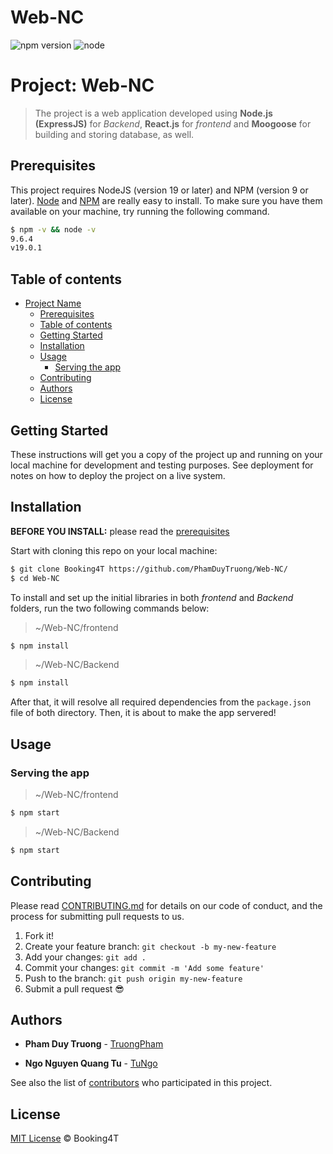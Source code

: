 # Web-NC
![npm version](https://img.shields.io/badge/npm-9.6.4-green)
![node](https://img.shields.io/badge/node-v19.0.1-blue)

# Project: Web-NC

> The project is a web application developed using **Node.js (ExpressJS)** for *Backend*, **React.js** for *frontend* and **Moogoose** for building and storing database, as well. 

## Prerequisites

This project requires NodeJS (version 19 or later) and NPM (version 9 or later).
[Node](http://nodejs.org/) and [NPM](https://npmjs.org/) are really easy to install.
To make sure you have them available on your machine,
try running the following command.

```sh
$ npm -v && node -v
9.6.4
v19.0.1
```

## Table of contents

- [Project Name](#project-name)
  - [Prerequisites](#prerequisites)
  - [Table of contents](#table-of-contents)
  - [Getting Started](#getting-started)
  - [Installation](#installation)
  - [Usage](#usage)
    - [Serving the app](#serving-the-app)
  - [Contributing](#contributing)
  - [Authors](#authors)
  - [License](#license)

## Getting Started

These instructions will get you a copy of the project up and running on your local machine for development and testing purposes. See deployment for notes on how to deploy the project on a live system.

## Installation

**BEFORE YOU INSTALL:** please read the [prerequisites](#prerequisites)

Start with cloning this repo on your local machine:

```sh
$ git clone Booking4T https://github.com/PhamDuyTruong/Web-NC/
$ cd Web-NC
```

To install and set up the initial libraries in both *frontend* and *Backend* folders, run the two following commands below:

> ~/Web-NC/frontend
```sh
$ npm install
```

> ~/Web-NC/Backend
```sh
$ npm install
```
After that, it will resolve all required dependencies from the `package.json` file of both directory. Then, it is about to make the app servered!

## Usage

### Serving the app

> ~/Web-NC/frontend
```sh
$ npm start
```

> ~/Web-NC/Backend
```sh
$ npm start
```

## Contributing

Please read [CONTRIBUTING.md](CONTRIBUTING.md) for details on our code of conduct, and the process for submitting pull requests to us.

1.  Fork it!
2.  Create your feature branch: `git checkout -b my-new-feature`
3.  Add your changes: `git add .`
4.  Commit your changes: `git commit -m 'Add some feature'`
5.  Push to the branch: `git push origin my-new-feature`
6.  Submit a pull request :sunglasses:
## Authors

* **Pham Duy Truong**  - [TruongPham](https://github.com/PhamDuyTruong/)

* **Ngo Nguyen Quang Tu** - [TuNgo](https://github.com/SmilinOwls/)

See also the list of [contributors](https://github.com/PhamDuyTruong/Web-NC/contributors) who participated in this project.

## License

[MIT License](https://andreasonny.mit-license.org/2019) © Booking4T
